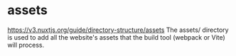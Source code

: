 # assets

https://v3.nuxtjs.org/guide/directory-structure/assets
The assets/ directory is used to add all the website's assets that the build tool (webpack or Vite) will process.
